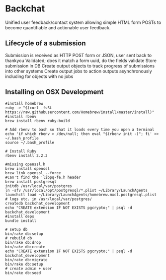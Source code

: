 # Backchat
Unified user feedback/contact system allowing simple HTML form POSTs to become quantifiable and actionable user feedback.

## Lifecycle of a submission
Submission is received as HTTP POST form or JSON, user sent back to thankyou
Validated; does it match a form uuid, do the fields validate
Store submission in DB
Create output objects to track progress of submissions into other systems
Create output jobs to action outputs asynchronously including for objects with no jobs


## Installing on OSX Development
```
#install homebrew 
ruby -e "$(curl -fsSL https://raw.githubusercontent.com/Homebrew/install/master/install)"
#install rbenv
brew install rbenv ruby-build

# Add rbenv to bash so that it loads every time you open a terminal
echo 'if which rbenv > /dev/null; then eval "$(rbenv init -)"; fi' >> ~/.bash_profile
source ~/.bash_profile

# Install Ruby
rbenv install 2.2.3

#missing openssl.h
brew install openssl
brew link openssl --force
#Can't find the 'libpq-fe.h header
brew install postgresql
initdb /usr/local/var/postgres
ln -sfv /usr/local/opt/postgresql/*.plist ~/Library/LaunchAgents
launchctl load ~/Library/LaunchAgents/homebrew.mxcl.postgresql.plist
# logs etc. in /usr/local/var/postgres/
createdb backchat_development
echo "CREATE extension IF NOT EXISTS pgcrypto;" | psql -d backchat_development
#install deps
bundle install

# setup db
bin/rake db:setup
# rebuild db
bin/rake db:drop
bin/rake db:create
echo "CREATE extension IF NOT EXISTS pgcrypto;" | psql -d backchat_development
bin/rake db:migrate
bin/rake db:setup
# create admin + user
bin/rake db:seed
```